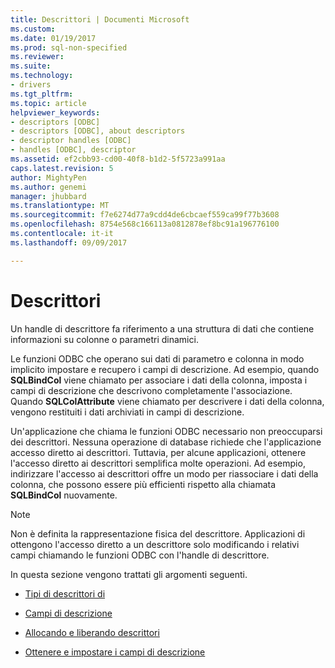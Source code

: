 ```yaml
---
title: Descrittori | Documenti Microsoft
ms.custom: 
ms.date: 01/19/2017
ms.prod: sql-non-specified
ms.reviewer: 
ms.suite: 
ms.technology:
- drivers
ms.tgt_pltfrm: 
ms.topic: article
helpviewer_keywords:
- descriptors [ODBC]
- descriptors [ODBC], about descriptors
- descriptor handles [ODBC]
- handles [ODBC], descriptor
ms.assetid: ef2cbb93-cd00-40f8-b1d2-5f5723a991aa
caps.latest.revision: 5
author: MightyPen
ms.author: genemi
manager: jhubbard
ms.translationtype: MT
ms.sourcegitcommit: f7e6274d77a9cdd4de6cbcaef559ca99f77b3608
ms.openlocfilehash: 8754e568c166113a0812878ef8bc91a196776100
ms.contentlocale: it-it
ms.lasthandoff: 09/09/2017

---
```

# <a name="descriptors"></a>Descrittori
Un handle di descrittore fa riferimento a una struttura di dati che contiene informazioni su colonne o parametri dinamici.  
  
 Le funzioni ODBC che operano sui dati di parametro e colonna in modo implicito impostare e recupero i campi di descrizione. Ad esempio, quando **SQLBindCol** viene chiamato per associare i dati della colonna, imposta i campi di descrizione che descrivono completamente l'associazione. Quando **SQLColAttribute** viene chiamato per descrivere i dati della colonna, vengono restituiti i dati archiviati in campi di descrizione.  
  
 Un'applicazione che chiama le funzioni ODBC necessario non preoccuparsi dei descrittori. Nessuna operazione di database richiede che l'applicazione accesso diretto ai descrittori. Tuttavia, per alcune applicazioni, ottenere l'accesso diretto ai descrittori semplifica molte operazioni. Ad esempio, indirizzare l'accesso ai descrittori offre un modo per riassociare i dati della colonna, che possono essere più efficienti rispetto alla chiamata **SQLBindCol** nuovamente.  
  
> [!NOTE]  
>  Non è definita la rappresentazione fisica del descrittore. Applicazioni di ottengono l'accesso diretto a un descrittore solo modificando i relativi campi chiamando le funzioni ODBC con l'handle di descrittore.  
  
 In questa sezione vengono trattati gli argomenti seguenti.  
  
-   [Tipi di descrittori di](../../../odbc/reference/develop-app/types-of-descriptors.md)  
  
-   [Campi di descrizione](../../../odbc/reference/develop-app/descriptor-fields.md)  
  
-   [Allocando e liberando descrittori](../../../odbc/reference/develop-app/allocating-and-freeing-descriptors.md)  
  
-   [Ottenere e impostare i campi di descrizione](../../../odbc/reference/develop-app/getting-and-setting-descriptor-fields.md)

